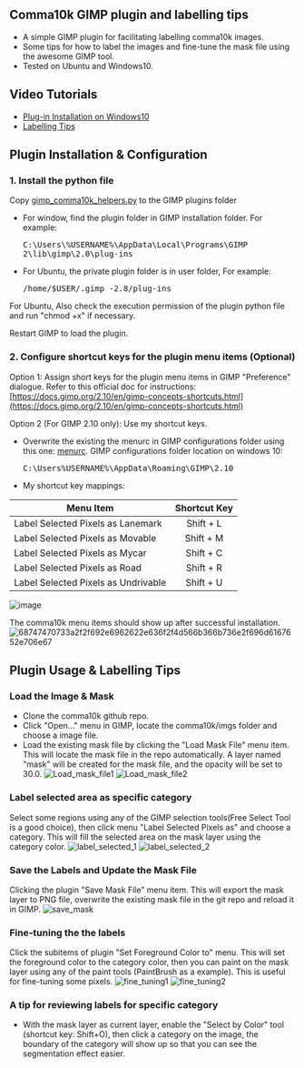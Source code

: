 ## Comma10k GIMP plugin and labelling tips
 - A simple GIMP plugin for facilitating labelling comma10k images.
 - Some tips for how to label the images and fine-tune the mask file using the awesome GIMP tool.
 - Tested on Ubuntu and Windows10.

## Video Tutorials
 - [Plug-in Installation on Windows10](https://www.youtube.com/watch?v=IDqH5xsi9kM&feature=youtu.be)
 - [Labelling Tips](https://youtu.be/aiy2m-ic7ME)

## Plugin Installation & Configuration
### 1. Install the python file
Copy [gimp_comma10k_helpers.py](https://github.com/nanamiwang/comma10k/blob/gimp_plugin/gimp_plugin/gimp_comma10k_helpers.py) to the GIMP plugins folder

 - For window, find the plugin folder in GIMP installation folder. For example: <pre>C:\Users\\%USERNAME%\AppData\Local\Programs\GIMP 2\lib\gimp\2.0\plug-ins</pre>
 - For Ubuntu, the private plugin folder is in user folder, For example: 
     <pre>/home/$USER/.gimp_-2.8/plug-ins</pre>

For Ubuntu, Also check the execution permission of the plugin python file and run "chmod +x" if necessary.

Restart GIMP to load the plugin.
### 2. Configure shortcut keys for the plugin menu items (Optional)

Option 1: Assign short keys for the plugin menu items in GIMP "Preference" dialogue. Refer to this official doc for instructions: [https://docs.gimp.org/2.10/en/gimp-concepts-shortcuts.html](https://docs.gimp.org/2.10/en/gimp-concepts-shortcuts.html)

Option 2 (For GIMP 2.10 only): Use my shortcut keys.
 - Overwrite the existing the menurc in GIMP configurations folder using this one: [menurc](https://github.com/nanamiwang/comma10k/blob/gimp_plugin/gimp_plugin/menurc). GIMP configurations folder location on windows 10: <pre>C:\Users\%USERNAME%\AppData\Roaming\GIMP\2.10</pre>
 - My shortcut key mappings:

| Menu Item                         | Shortcut Key   |
| --------------------------------- |:--------------:|
| Label Selected Pixels as Lanemark | Shift + L      |
| Label Selected Pixels as Movable | Shift + M      |
| Label Selected Pixels as Mycar | Shift + C      |
| Label Selected Pixels as Road | Shift + R      |
| Label Selected Pixels as Undrivable | Shift + U      |
![image](https://user-images.githubusercontent.com/3113052/76309512-deacaa00-6307-11ea-9153-18d8506894cc.png)

The comma10k menu items should show up after successful installation.
![68747470733a2f2f692e6962622e636f2f4d566b366b736e2f696d6167652e706e67](https://user-images.githubusercontent.com/3113052/76161584-bbe78d80-616f-11ea-97d3-a5875df8b11a.png)

## Plugin Usage & Labelling Tips
### Load the Image & Mask
- Clone the comma10k github repo.
- Click "Open..." menu in GIMP, locate the comma10k/imgs folder and choose a image file.
- Load the existing mask file by clicking the "Load Mask File" menu item. This will locate the mask file in the repo automatically. A layer named "mask" will be created for the mask file, and the opacity will be set to 30.0.
![Load_mask_file1](https://user-images.githubusercontent.com/3113052/76161632-2a2c5000-6170-11ea-879a-550d91bef3db.png)
![Load_mask_file2](https://user-images.githubusercontent.com/3113052/76161668-78d9ea00-6170-11ea-9212-42058c3ac6c5.png)

### Label selected area as specific category
Select some regions using any of the GIMP selection tools(Free Select Tool is a good choice), then click menu "Label Selected Pixels as" and choose a category. This will fill the selected area on the mask layer using the category color.
![label_selected_1](https://user-images.githubusercontent.com/3113052/76161727-fdc50380-6170-11ea-9060-64d66a41b926.png)
![label_selected_2](https://user-images.githubusercontent.com/3113052/76161747-3a90fa80-6171-11ea-8be2-dfd8c1a760c8.png)

### Save the Labels and Update the Mask File
Clicking the plugin "Save Mask File" menu item. This will export the mask layer to PNG file, overwrite the existing mask file in the git repo and reload it in GIMP.
![save_mask](https://user-images.githubusercontent.com/3113052/76161785-89d72b00-6171-11ea-93d4-e0b360a73e65.png)


### Fine-tuning the the labels
Click the subitems of plugin "Set Foreground Color to" menu. This will set the foreground color to the category color, then you can paint on the mask layer using any of the paint tools (PaintBrush as a example). This is useful for fine-tuning some pixels.
![fine_tuning1](https://user-images.githubusercontent.com/3113052/76161821-f3efd000-6171-11ea-97cf-452d85d6954f.png)
![fine_tuning2](https://user-images.githubusercontent.com/3113052/76161858-4a5d0e80-6172-11ea-8432-2418bb1a9145.png)


### A tip for reviewing labels for specific category
 - With the mask layer as current layer, enable the "Select by Color" tool (shortcut key: Shift+O), then click a category on the image, the boundary of the category will show up so that you can see the segmentation effect easier.

